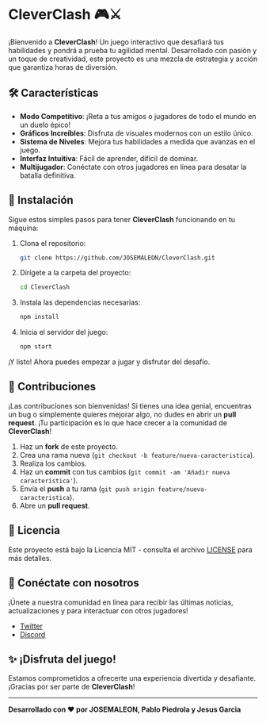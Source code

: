 # CleverClash 🎮⚔️

¡Bienvenido a **CleverClash**! Un juego interactivo que desafiará tus habilidades y pondrá a prueba tu agilidad mental. Desarrollado con pasión y un toque de creatividad, este proyecto es una mezcla de estrategia y acción que garantiza horas de diversión.

## 🛠️ Características

- **Modo Competitivo**: ¡Reta a tus amigos o jugadores de todo el mundo en un duelo épico!
- **Gráficos Increíbles**: Disfruta de visuales modernos con un estilo único.
- **Sistema de Niveles**: Mejora tus habilidades a medida que avanzas en el juego.
- **Interfaz Intuitiva**: Fácil de aprender, difícil de dominar.
- **Multijugador**: Conéctate con otros jugadores en línea para desatar la batalla definitiva.

## 🚀 Instalación

Sigue estos simples pasos para tener **CleverClash** funcionando en tu máquina:

1. Clona el repositorio:
    ```bash
    git clone https://github.com/JOSEMALEON/CleverClash.git
    ```
2. Dirígete a la carpeta del proyecto:
    ```bash
    cd CleverClash
    ```
3. Instala las dependencias necesarias:
    ```bash
    npm install
    ```
4. Inicia el servidor del juego:
    ```bash
    npm start
    ```

¡Y listo! Ahora puedes empezar a jugar y disfrutar del desafío.

## 🌟 Contribuciones

¡Las contribuciones son bienvenidas! Si tienes una idea genial, encuentras un bug o simplemente quieres mejorar algo, no dudes en abrir un **pull request**. ¡Tu participación es lo que hace crecer a la comunidad de **CleverClash**!

1. Haz un **fork** de este proyecto.
2. Crea una rama nueva (`git checkout -b feature/nueva-caracteristica`).
3. Realiza los cambios.
4. Haz un **commit** con tus cambios (`git commit -am 'Añadir nueva característica'`).
5. Envía el **push** a tu rama (`git push origin feature/nueva-caracteristica`).
6. Abre un **pull request**.

## 📜 Licencia

Este proyecto está bajo la Licencia MIT - consulta el archivo [LICENSE](LICENSE) para más detalles.

## 👥 Conéctate con nosotros

¡Únete a nuestra comunidad en línea para recibir las últimas noticias, actualizaciones y para interactuar con otros jugadores!

- [Twitter](https://twitter.com/CleverClash)
- [Discord](https://discord.gg/cleverclash)

## ✨ ¡Disfruta del juego!

Estamos comprometidos a ofrecerte una experiencia divertida y desafiante. ¡Gracias por ser parte de **CleverClash**!

---

**Desarrollado con ❤️ por JOSEMALEON, Pablo Piedrola y Jesus Garcia**
